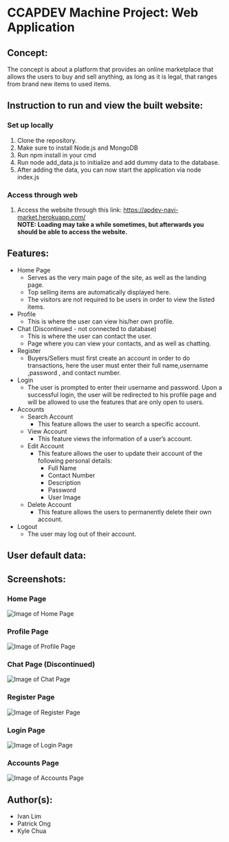 # CCAPDEV Machine Project: Web Application
## Concept:
The concept is about a platform that provides an online marketplace that allows the users to buy and sell anything, as long as it is legal, that ranges from brand new items to used items.
## Instruction to run and view the built website:
### Set up locally
1. Clone the repository.  
2. Make sure to install Node.js and MongoDB
3. Run npm install in your cmd
4. Run node add_data.js to initialize and add dummy data to the database.
5. After adding the data, you can now start the application via node index.js
### Access through web
1. Access the website through this link: https://apdev-navi-market.herokuapp.com/  
**NOTE: Loading may take a while sometimes, but afterwards you should be able to access the website.**

## Features:
* Home Page
  * Serves as the very main page of the site, as well as the landing page.
  * Top selling items are automatically displayed here. 
  * The visitors are not required to be users in order to view the listed items. 
* Profile
  * This is where the user can view his/her own profile.
* Chat (Discontinued - not connected to database)
  * This is where the user can contact the user.
  * Page where you can view your contacts, and as well as chatting.
* Register
  * Buyers/Sellers must first create an account in order to do transactions, here the user must enter their full name,username ,password , and contact number.
* Login
  * The user is prompted to enter their username and password. Upon a successful login, the user will be redirected to his profile page and will be allowed to use the features       that are only open to users.
* Accounts
  * Search Account
    * This feature allows the user to search a specific account.
  * View Account
    * This feature views the information of a user’s account.
  * Edit Account
    * This feature allows the user to update their account of the following personal details:
      * Full Name
      * Contact Number
      * Description
      * Password
      * User Image
  * Delete Account
    * This feature allows the users to permanently delete their own account.
* Logout
  * The user may log out of their account.
## User default data:
## Screenshots:
### Home Page
![Image of Home Page]()
### Profile Page
![Image of Profile Page]()
### Chat Page (Discontinued)
![Image of Chat Page](https://i.imgur.com/pQePXJr.png)
### Register Page
![Image of Register Page](https://i.imgur.com/58X0oSz.png)
### Login Page
![Image of Login Page](https://i.imgur.com/HzuPkeU.png)
### Accounts Page
![Image of Accounts Page]()
## Author(s):
* Ivan Lim
* Patrick Ong
* Kyle Chua
